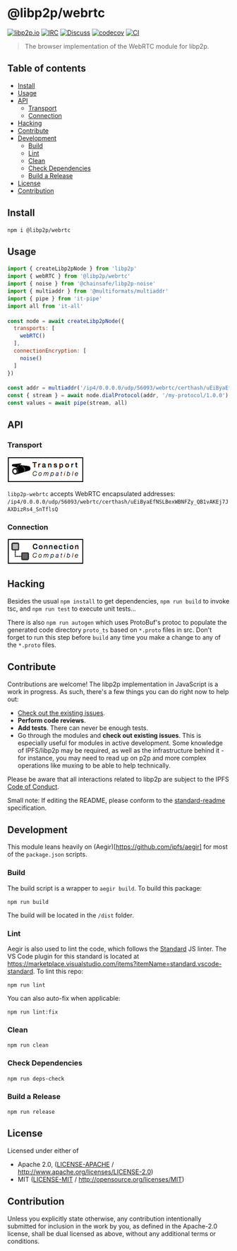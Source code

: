 # @libp2p/webrtc <!-- omit in toc -->

[![libp2p.io](https://img.shields.io/badge/project-libp2p-yellow.svg?style=flat-square)](http://libp2p.io/)
[![IRC](https://img.shields.io/badge/freenode-%23libp2p-yellow.svg?style=flat-square)](http://webchat.freenode.net/?channels=%23libp2p)
[![Discuss](https://img.shields.io/discourse/https/discuss.libp2p.io/posts.svg?style=flat-square)](https://discuss.libp2p.io)
[![codecov](https://img.shields.io/codecov/c/github/little-bear-labs//js-libp2p-webrtc.svg?style=flat-square)](https://codecov.io/gh/little-bear-labs//js-libp2p-webrtc)
[![CI](https://img.shields.io/github/workflow/status/libp2p/js-libp2p-interfaces/test%20&%20maybe%20release/master?style=flat-square)](https://github.com/little-bear-labs//js-libp2p-webrtc/actions/workflows/js-test-and-release.yml)

> The browser implementation of the WebRTC module for libp2p.

## Table of contents <!-- omit in toc -->

- [Install](#install)
- [Usage](#usage)
- [API](#api)
  - [Transport](#transport)
  - [Connection](#connection)
- [Hacking](#hacking)
- [Contribute](#contribute)
- [Development](#development)
  - [Build](#build)
  - [Lint](#lint)
  - [Clean](#clean)
  - [Check Dependencies](#check-dependencies)
  - [Build a Release](#build-a-release)
- [License](#license)
- [Contribution](#contribution)

## Install

```shell
npm i @libp2p/webrtc
```

## Usage

```js
import { createLibp2pNode } from 'libp2p'
import { webRTC } from '@libp2p/webrtc'
import { noise } from '@chainsafe/libp2p-noise'
import { multiaddr } from '@multiformats/multiaddr'
import { pipe } from 'it-pipe'
import all from 'it-all'

const node = await createLibp2pNode({
  transports: [
    webRTC()
  ],
  connectionEncryption: [
    noise()
  ]
})

const addr = multiaddr('/ip4/0.0.0.0/udp/56093/webrtc/certhash/uEiByaEfNSLBexWBNFZy_QB1vAKEj7JAXDizRs4_SnTflsQ')
const { stream } = await node.dialProtocol(addr, '/my-protocol/1.0.0')
const values = await pipe(stream, all)
```
## API

### Transport

[![](https://raw.githubusercontent.com/libp2p/js-libp2p-interfaces/master/packages/libp2p-interfaces/src/transport/img/badge.png)](https://github.com/libp2p/js-libp2p-interfaces/tree/master/packages/libp2p-interfaces/src/transport)

`libp2p-webrtc` accepts WebRTC encapsulated addresses: `/ip4/0.0.0.0/udp/56093/webrtc/certhash/uEiByaEfNSLBexWBNFZy_QB1vAKEj7JAXDizRs4_SnTflsQ`

### Connection

[![](https://raw.githubusercontent.com/libp2p/js-libp2p-interfaces/master/packages/libp2p-interfaces/src/connection/img/badge.png)](https://github.com/libp2p/js-libp2p-interfaces/tree/master/packages/libp2p-interfaces/src/connection)

## Hacking

Besides the usual `npm install` to get dependencies, `npm run build` to invoke tsc, and `npm run test` to execute unit tests...

There is also `npm run autogen` which uses ProtoBuf's protoc to populate the generated code directory `proto_ts` based on `*.proto` files in src. Don't forget to run this step before `build` any time you make a change to any of the `*.proto` files.

## Contribute

Contributions are welcome! The libp2p implementation in JavaScript is a work in progress. As such, there's a few things you can do right now to help out:

- [Check out the existing issues](//github.com/little-bear-labs//js-libp2p-webrtc/issues).
- **Perform code reviews**.
- **Add tests**. There can never be enough tests.
- Go through the modules and **check out existing issues**. This is especially useful for modules in active development. Some knowledge of IPFS/libp2p may be required, as well as the infrastructure behind it - for instance, you may need to read up on p2p and more complex operations like muxing to be able to help technically.

Please be aware that all interactions related to libp2p are subject to the IPFS [Code of Conduct](https://github.com/ipfs/community/blob/master/code-of-conduct.md).

Small note: If editing the README, please conform to the [standard-readme](https://github.com/RichardLitt/standard-readme) specification.

## Development

This module leans heavily on (Aegir)[https://github.com/ipfs/aegir] for most of the `package.json` scripts.

### Build
The build script is a wrapper to `aegir build`.  To build this package:

```shell
npm run build
```

The build will be located in the `/dist` folder.

### Lint
Aegir is also used to lint the code, which follows the [Standard](https://github.com/standard/standard) JS linter.
The VS Code plugin for this standard is located at https://marketplace.visualstudio.com/items?itemName=standard.vscode-standard.
To lint this repo:

```shell
npm run lint
```

You can also auto-fix when applicable:

```shell
npm run lint:fix
```

### Clean

```shell
npm run clean
```

### Check Dependencies

```shell
npm run deps-check
```

### Build a Release

```shell
npm run release
```
## License

Licensed under either of

- Apache 2.0, ([LICENSE-APACHE](LICENSE-APACHE) / <http://www.apache.org/licenses/LICENSE-2.0>)
- MIT ([LICENSE-MIT](LICENSE-MIT) / <http://opensource.org/licenses/MIT>)

## Contribution

Unless you explicitly state otherwise, any contribution intentionally submitted for inclusion in the work by you, as defined in the Apache-2.0 license, shall be dual licensed as above, without any additional terms or conditions.